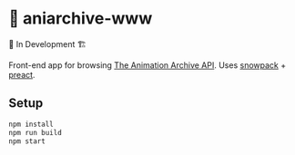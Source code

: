 # 👻 aniarchive-www

🚧 In Development 🏗️

Front-end app for browsing [The Animation Archive API][gql]. Uses [snowpack][snowpack] +
[preact][preact].

## Setup

```bash
npm install
npm run build
npm start
```

[preact]: https://github.com/preactjs/preact
[snowpack]: https://github.com/pikapkg/snowpack
[gql]: https://github.com/dangodev/aniarchive-gql
